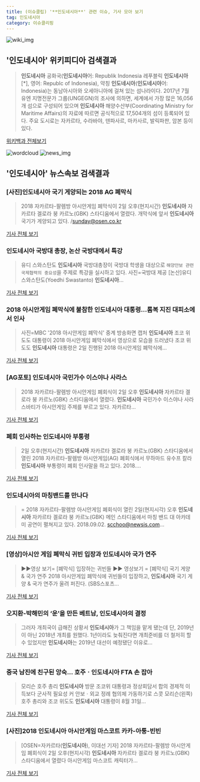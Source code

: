 ```yaml
---
title: (이슈클립) '**인도네시아**' 관련 이슈, 기사 모아 보기
tag: 인도네시아
category: 이슈클리핑
---
```

![wiki_img](https://user-images.githubusercontent.com/42597476/44503234-41136a80-a6d0-11e8-9071-6fc6418eafe4.png)
## **'**인도네시아**'** 위키피디아 검색결과
>**인도네시아** 공화국(**인도네시아**어: Republik Indonesia 레푸블릭 **인도네시아**[*], 영어: Republc of Indonesia), 약칭 **인도네시아**(**인도네시아**어: Indonesia)는 동남아시아와 오세아니아에 걸쳐 있는 섬나라이다. 2017년 7월 유엔 지명전문가 그룹(UNGEGN)의 조사에 의하면, 세계에서 가장 많은 16,056개 섬으로 구성되어 있으며 **인도네시아** 해양수산부(Coordinating Ministry for Maritime Affairs)의 자료에 따르면 공식적으로 17,504개의 섬이 등록되어 있다. 주요 도시로는 자카르타, 수라바야, 덴파사르, 마카사르, 발릭파판, 암본 등이 있다.

<a href="https://ko.wikipedia.org/wiki/인도네시아" target="_blank">위키백과 전체보기</a>

![wordcloud](https://s3.ap-northeast-2.amazonaws.com/lyrics101-wordcloud/2018-09-02-1535893438.png)
![news_img](https://user-images.githubusercontent.com/42597476/44507050-1206f400-a6e4-11e8-8d98-7ffbfebb353f.png)
## **'**인도네시아**'** 뉴스속보 검색결과
### [사진]**인도네시아** 국기 게양되는 2018 AG 폐막식

>2018 자카르타-팔렘방 아시안게임 폐막식이 2일 오후(현지시간) **인도네시아** 자카르타 겔로라 붕 카르노(GBK) 스타디움에서 열렸다. 개막식에 앞서 **인도네시아** 국기가 게양되고 있다. /sunday@osen.co.kr

<a href="http://www.osen.co.kr/article/G1110980811" target="_blank">기사 전체 보기</a>

### **인도네시아** 국방대 총장, 논산 국방대에서 특강

>유디 스와스탄도 **인도네시아** 국방대총장이 국방대 학생을 대상으로 `해양안보 관련 국제협력의 중요성`을 주제로 특강을 실시하고 있다. 사진=국방대 제공 [논산]유디 스와스탄도(Yoedhi Swastanto) **인도네시아**...

<a href="http://www.daejonilbo.com/news/newsitem.asp?pk_no=1332821" target="_blank">기사 전체 보기</a>

### 2018 아시안게임 폐막식에 불참한 **인도네시아** 대통령…롬복 지진 대피소에서 인사

>사진=MBC '2018 아시안게임 폐막식' 중계 방송화면 캡처 **인도네시아** 조코 위도도 대통령이 2018 아시안게임 폐막식에서 영상으로 모습을 드러냈다 조코 위도도 **인도네시아** 대통령은 2일 진행된 2018 아시안게임 폐막식에...

<a href="http://news20.busan.com/controller/newsController.jsp?newsId=20180902000215" target="_blank">기사 전체 보기</a>

### [AG포토] **인도네시아** 국민가수 이스야나 사라스

>2018 자카르타-팔렘방 아시안게임 폐회식이 2일 오후 **인도네시아** 자카르타 겔로라 붕 카르노(GBK) 스타디움에서 열렸다. **인도네시아** 국민가수 이스야나 사라스바티가 아시안게임 주제를 부르고 있다. 자카르타...

<a href="http://sports.chosun.com/news/ntype.htm?id=201809020100014940001032&servicedate=20180902" target="_blank">기사 전체 보기</a>

### 폐회 인사하는 **인도네시아** 부통령

>2일 오후(현지시간) **인도네시아** 자카르타 겔로라 붕 카르노(GBK) 스타디움에서 열린 2018 자카르타-팔렘방 아시안게임(AG) 폐회식에서 무하마드 유수프 칼라 **인도네시아** 부통령이 폐회 인사말을 하고 있다. 2018....

<a href="http://app.yonhapnews.co.kr/YNA/Basic/SNS/r.aspx?c=PYH20180902118500013&did=1196m" target="_blank">기사 전체 보기</a>

### **인도네시아**의 마칭밴드를 만나다

>= 2018 자카르타-팔렘방 아시안게임 폐회식이 열린 2일(현지시각) 오후 **인도네시아** 자카르타 겔로라 붕 카르노(GBK) 메인 스타디움에서 마칭 밴드 대 아카데미 공연이 펼쳐지고 있다. 2018.09.02. scchoo@newsis.com...

<a href="http://www.newsis.com/view/?id=NISI20180902_0014428345" target="_blank">기사 전체 보기</a>

### [영상]아시안 게임 폐막식 귀빈 입장과 **인도네시아** 국가 연주

>▶▶영상 보기= [폐막식] 입장하는 귀빈들 ▶▶ 영상보기 = [폐막식] 국기 게양 & 국가 연주 2018 아시안게임 폐막식에 귀빈들이 입장하고, **인도네시아** 국기 게양 & 국가 연주가 울려 퍼진다.   (SBS스포츠...

<a href="https://programs.sbs.co.kr/sports/ag2018/article/56053/S10009195587" target="_blank">기사 전체 보기</a>

### 오지환-박해민의 ‘운’을 만든 베트남, **인도네시아**의 결정

>그러자 개최국이 급해진 상황서 **인도네시아**가 그 책임을 맡게 됐는데 단, 2019년이 아닌 2018년 개최를 원했다. 1년이라도 늦춰진다면 개최준비를 더 철저히 할 수 있었지만 **인도네시아**는 2019년 대선이 예정됐단 이유로...

<a href="http://sports.mk.co.kr/view.php?year=2018&no=552450" target="_blank">기사 전체 보기</a>

### 중국 남진에 친구된 앙숙... 호주ㆍ**인도네시아** FTA 손 잡아

>모리슨 호주 총리 **인도네시아** 방문 조코위 대통령과 정상회담서 합의 경제적 이득보다 군사적 필요성 커 안보ㆍ외교 정례 협의체 가동하기로 스콧 모리슨(왼쪽) 호주 총리와 조코 위도도 **인도네시아** 대통령이 8월 31일...

<a href="http://www.hankookilbo.com/v/4efddfed8db5497cb63d1f802c6757de" target="_blank">기사 전체 보기</a>

### [사진]2018 **인도네시아** 아시안게임 마스코트 카카-아퉁-빈빈

>[OSEN=자카르타(**인도네시아**), 이대선 기자] 2018 자카르타-팔렘방 아시안게임 폐회식이 2일 오후(현지시각) **인도네시아** 자카르타 겔로라 붕 카르노(GBK) 스타디움에서 열렸다 아시안게임 마스코트 캐릭터가...

<a href="http://www.osen.co.kr/article/G1110980826" target="_blank">기사 전체 보기</a>


